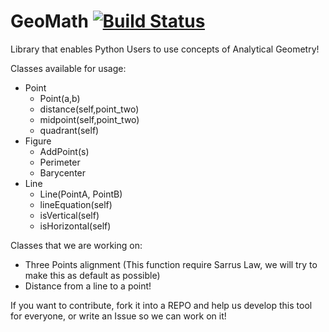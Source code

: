 # GeoMath [![Build Status](https://travis-ci.org/vmesel/GeoMath.svg?branch=master)](https://travis-ci.org/vmesel/GeoMath)

Library that enables Python Users to use concepts of Analytical Geometry!

Classes available for usage:

  * Point
    * Point(a,b)
    * distance(self,point_two)
    * midpoint(self,point_two)
    * quadrant(self)
  * Figure
    * AddPoint(s)
    * Perimeter
    * Barycenter
  * Line
    * Line(PointA, PointB)
    * lineEquation(self)
    * isVertical(self)
    * isHorizontal(self)



Classes that we are working on:
 - Three Points alignment (This function require Sarrus Law, we will try to make this as default as possible)
 - Distance from a line to a point!

If you want to contribute, fork it into a REPO and help us develop this tool for everyone, or write an Issue so we can work on it!
